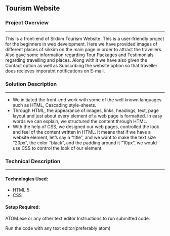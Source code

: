 ## Tourism Website


### Project Overview
------------------------------------

This is a front-end of Sikkim Tourism Website. This is a user-friendly project for the beginners in web development. Here we have provided images of different places of sikkim on the main page in order to attract the travellers. Also gave some information regarding Tour Packages and Testimonials regarding travelling and places. Along with it we have also given the Contact option as well as Subscribing the website option so that traveller does recieves imporatnt notifications on E-mail. 

### Solution Description
------------------------------------

* We initiated the front-end work with some of the well known languages such as HTML, Cascading style-sheets.
* Through HTML, the appearance of images, links, headings, text, page layout and just about every element of a web page is formatted. In easy words we can explain, we structured the content through HTML.
* With the help of CSS, we designed our web pages, controlled the look and feel of the content written in HTML. It means that if we have a website element, let’s say a “title”, and we want to make the text size “20px”, the color “black”, and the padding around it “10px”, we would use CSS to control the look of our element.


### Technical Description
------------------------------------


#### Technologies Used:
* HTML 5
* CSS

#### Setup Required:
ATOM.exe or any other text editor
Instructions to run submitted code:

Run the code with any text editor(preferably atom)
